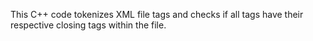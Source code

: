 This C++ code tokenizes XML file tags and checks if all tags have their respective closing tags within the file.
